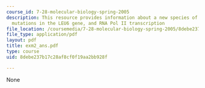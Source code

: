 ```yaml
---
course_id: 7-28-molecular-biology-spring-2005
description: This resource provides information about a new species of yeast, spontaneous
  mutations in the LEU6 gene, and RNA Pol II transcription
file_location: /coursemedia/7-28-molecular-biology-spring-2005/8debe237b17c28af8cf0f19aa2bb928f_exm2_ans.pdf
file_type: application/pdf
layout: pdf
title: exm2_ans.pdf
type: course
uid: 8debe237b17c28af8cf0f19aa2bb928f

---
```

None